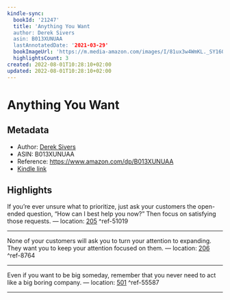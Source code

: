 ```yaml
---
kindle-sync:
  bookId: '21247'
  title: 'Anything You Want
  author: Derek Sivers
  asin: B013XUNUAA
  lastAnnotatedDate: '2021-03-29'
  bookImageUrl: 'https://m.media-amazon.com/images/I/81ux3w4WmKL._SY160.jpg'
  highlightsCount: 3
created: 2022-08-01T10:28:10+02:00
updated: 2022-08-01T10:28:10+02:00
---
```

# Anything You Want
## Metadata
* Author: [Derek Sivers](https://www.amazon.comundefined)
* ASIN: B013XUNUAA
* Reference: https://www.amazon.com/dp/B013XUNUAA
* [Kindle link](kindle://book?action=open&asin=B013XUNUAA)

## Highlights
If you’re ever unsure what to prioritize, just ask your customers the open-ended question, “How can I best help you now?” Then focus on satisfying those requests. — location: [205](kindle://book?action=open&asin=B013XUNUAA&location=205) ^ref-51019

---
None of your customers will ask you to turn your attention to expanding. They want you to keep your attention focused on them. — location: [206](kindle://book?action=open&asin=B013XUNUAA&location=206) ^ref-8764

---
Even if you want to be big someday, remember that you never need to act like a big boring company. — location: [501](kindle://book?action=open&asin=B013XUNUAA&location=501) ^ref-55587

---
